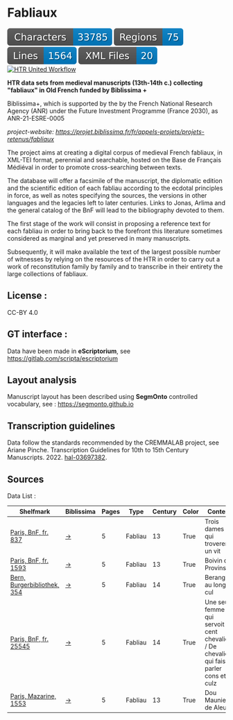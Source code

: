 Fabliaux
=====================
![characters badge](badges/characters.svg) ![regions badge](badges/regions.svg) ![lines badge](badges/lines.svg) ![files badge](badges/files.svg) 
[![HTR United Workflow](https://github.com/CIHAM-HTR/Fabliaux/actions/workflows/htr-united-workflows.yml/badge.svg)](https://github.com/CIHAM-HTR/Fabliaux/actions/workflows/htr-united-workflows.yml) 


**HTR data sets from medieval manuscripts (13th-14th c.) collecting "fabliaux" in Old French funded by Biblissima +**

Biblissima+, which is supported by the by the French National Research Agency (ANR) under the Future Investment Programme (France 2030), as ANR-21-ESRE-0005

*project-website: https://projet.biblissima.fr/fr/appels-projets/projets-retenus/fabliaux*

The project aims at creating a digital corpus of medieval French fabliaux, in XML-TEI format, perennial and searchable, hosted on the Base de Français Médiéval in order to promote cross-searching between texts.

The database will offer a facsimile of the manuscript, the diplomatic edition and the scientific edition of each fabliau according to the ecdotal principles in force, as well as notes specifying the sources, the versions in other languages and the legacies left to later centuries. Links to Jonas, Arlima and the general catalog of the BnF will lead to the bibliography devoted to them.

The first stage of the work will consist in proposing a reference text for each fabliau in order to bring back to the forefront this literature sometimes considered as marginal and yet preserved in many manuscripts.

Subsequently, it will make available the text of the largest possible number of witnesses by relying on the resources of the HTR in order to carry out a work of reconstitution family by family and to transcribe in their entirety the large collections of fabliaux.


## License : 

CC-BY 4.0


## GT interface :

Data have been made in **eScriptorium**, see https://gitlab.com/scripta/escriptorium


## Layout analysis

Manuscript layout has been described using **SegmOnto** controlled vocabulary, see : https://segmonto.github.io

## Transcription guidelines

Data follow the standards recommended by the CREMMALAB project, see Ariane Pinche. Transcription Guidelines for 10th to 15th Century Manuscripts. 2022. [hal-03697382](https://hal.science/hal-03697382/document).


## Sources

Data List :

 | Shelfmark                                                                          | Biblissima                                                                                     | Pages | Type    | Century | Color | Content                                                                                    |
|------------------------------------------------------------------------------------|------------------------------------------------------------------------------------------------|-------|---------|---------|-------|--------------------------------------------------------------------------------------------|
| [Paris, BnF, fr. 837](https://gallica.bnf.fr/ark:/12148/btv1b55013464t)            | [→](https://portail.biblissima.fr/fr/ark:/43093/mdata71aeaf65cb8c3def7951d539f0f53d4e5fadd42d) | 5     | Fabliau | 13      | True  | Trois dames qui troverent un vit                                                           |
| [Paris, BnF, fr. 1593](https://gallica.bnf.fr/ark:/12148/btv1b6000803p)            | [→](https://portail.biblissima.fr/fr/ark:/43093/mdataf10227c6c8157e80d66311ceb746187f1ab3ebc3) | 5     | Fabliau | 13      | True  | Boivin de Provins                                                                          |
| [Bern, Burgerbibliothek, 354](https://www.e-codices.unifr.ch/fr/list/one/bbb/0354) | [→](https://portail.biblissima.fr/ark:/43093/mdata398bc82cd912f8adea6a1a2b1505ed247d1e514e)    | 5     | Fabliau | 14      | True  | Berangier au long cul                                                                      |
| [Paris, BnF, fr. 25545](https://gallica.bnf.fr/ark:/12148/btv1b9063357q)           | [→](https://portail.biblissima.fr/fr/ark:/43093/mdata16f3088ecf52a6b01ce89cd5b0f191cbf9401257) | 5     | Fabliau | 14      | True  | Une seule femme qui servoit cent chevaliers / De chevalier qui faisait parler cons et culz |
| [Paris, Mazarine, 1553](https://gallica.bnf.fr/ark:/12148/btv1b8454669r)            | [→](https://portail.biblissima.fr/fr/ark:/43093/mdata3087b209c50fbf292f43467fac90b8a27a448037) | 5     | Fabliau | 13      | True  | Dou Maunier de Aleus                                                                       |